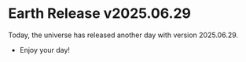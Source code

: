 # Earth Release v2025.06.29
Today, the universe has released another day with version 2025.06.29.
- Enjoy your day!
